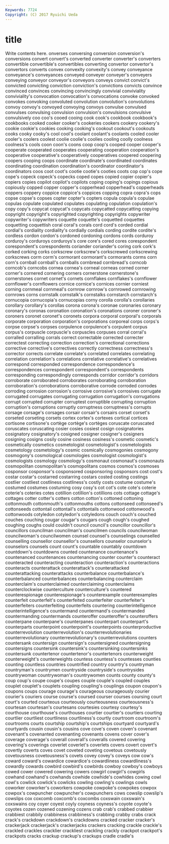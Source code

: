 ```yaml
---
Keywords: 7724 
Copyright: (C) 2017 Ryuichi Ueda
---
```


# title

Write contents here.
onverses conversing conversion conversion's conversions convert
convert's converted converter converter's converters convertible convertible's convertibles converting convertor
convertor's convertors converts convex convexity convexity's convey conveyance conveyance's conveyances
conveyed conveyer conveyer's conveyers conveying conveyor conveyor's conveyors conveys convict
convict's convicted convicting conviction conviction's convictions convicts convince convinced convinces
convincing convincingly convivial conviviality conviviality's convocation convocation's convocations convoke convoked
convokes convoking convoluted convolution convolution's convolutions convoy convoy's convoyed convoying
convoys convulse convulsed convulses convulsing convulsion convulsion's convulsions convulsive convulsively
coo coo's cooed cooing cook cook's cookbook cookbook's cookbooks cooked
cooker cooker's cookeries cookers cookery cookery's cookie cookie's cookies cooking
cooking's cookout cookout's cookouts cooks cooky cooky's cool cool's coolant
coolant's coolants cooled cooler cooler's coolers coolest coolie coolie's coolies
cooling coolly coolness coolness's cools coon coon's coons coop coop's
cooped cooper cooper's cooperate cooperated cooperates cooperating cooperation cooperation's cooperative
cooperative's cooperatively cooperatives coopered coopering coopers cooping coops coordinate coordinate's
coordinated coordinates coordinating coordination coordination's coordinator coordinator's coordinators coos coot
coot's cootie cootie's cooties coots cop cop's cope cope's copeck
copeck's copecks coped copes copied copier copier's copiers copies copilot
copilot's copilots coping coping's copings copious copiously copped copper copper's
copperhead copperhead's copperheads coppers coppery coppice coppice's coppices copping copra
copra's cops copse copse's copses copter copter's copters copula copula's
copulae copulas copulate copulated copulates copulating copulation copulation's copy copy's
copycat copycat's copycats copycatted copycatting copying copyright copyright's copyrighted copyrighting
copyrights copywriter copywriter's copywriters coquette coquette's coquetted coquettes coquetting coquettish
coral coral's corals cord cord's corded cordial cordial's cordiality cordiality's
cordially cordials cording cordite cordite's cordless cordon cordon's cordoned cordoning
cordons cords corduroy corduroy's corduroys corduroys's core core's cored cores
corespondent corespondent's corespondents coriander coriander's coring cork cork's corked corking
corks corkscrew corkscrew's corkscrewed corkscrewing corkscrews corm corm's cormorant cormorant's
cormorants corms corn corn's cornball cornball's cornballs cornbread cornbread's corncob
corncob's corncobs cornea cornea's corneal corneas corned corner corner's cornered
cornering corners cornerstone cornerstone's cornerstones cornet cornet's cornets cornflakes cornflakes's
cornflower cornflower's cornflowers cornice cornice's cornices cornier corniest corning cornmeal
cornmeal's cornrow cornrow's cornrowed cornrowing cornrows corns cornstalk cornstalk's cornstalks
cornstarch cornstarch's cornucopia cornucopia's cornucopias corny corolla corolla's corollaries corollary
corollary's corollas corona corona's coronae coronaries coronary coronary's coronas coronation
coronation's coronations coroner coroner's coroners coronet coronet's coronets corpora corporal
corporal's corporals corporate corporation corporation's corporations corporeal corps corps's corpse
corpse's corpses corpulence corpulence's corpulent corpus corpus's corpuscle corpuscle's corpuscles
corpuses corral corral's corralled corralling corrals correct correctable corrected correcter
correctest correcting correction correction's correctional corrections corrective corrective's correctives correctly
correctness correctness's corrector corrects correlate correlate's correlated correlates correlating correlation
correlation's correlations correlative correlative's correlatives correspond corresponded correspondence correspondence's correspondences
correspondent correspondent's correspondents corresponding correspondingly corresponds corridor corridor's corridors corroborate
corroborated corroborates corroborating corroboration corroboration's corroborations corroborative corrode corroded corrodes
corroding corrosion corrosion's corrosive corrosive's corrosives corrugate corrugated corrugates corrugating
corrugation corrugation's corrugations corrupt corrupted corrupter corruptest corruptible corrupting corruption
corruption's corruptions corruptly corruptness corruptness's corrupts corsage corsage's corsages corsair
corsair's corsairs corset corset's corseted corseting corsets cortex cortex's cortexes
cortical cortices cortisone cortisone's cortège cortège's cortèges coruscate coruscated coruscates
coruscating cosier cosies cosiest cosign cosignatories cosignatory cosignatory's cosigned cosigner
cosigner's cosigners cosigning cosigns cosily cosine cosiness cosiness's cosmetic cosmetic's
cosmetically cosmetics cosmetologist cosmetologist's cosmetologists cosmetology cosmetology's cosmic cosmically cosmogonies
cosmogony cosmogony's cosmological cosmologies cosmologist cosmologist's cosmologists cosmology cosmology's cosmonaut
cosmonaut's cosmonauts cosmopolitan cosmopolitan's cosmopolitans cosmos cosmos's cosmoses cosponsor cosponsor's
cosponsored cosponsoring cosponsors cost cost's costar costar's costarred costarring costars
costed costing costings costlier costliest costliness costliness's costly costs costume
costume's costumed costumes costuming cosy cosy's cot cot's cote cote's
coterie coterie's coteries cotes cotillion cotillion's cotillions cots cottage cottage's
cottages cotter cotter's cotters cotton cotton's cottoned cottoning cottonmouth cottonmouth's
cottonmouths cottons cottonseed cottonseed's cottonseeds cottontail cottontail's cottontails cottonwood cottonwood's
cottonwoods cotyledon cotyledon's cotyledons couch couch's couched couches couching cougar
cougar's cougars cough cough's coughed coughing coughs could couldn't council
council's councillor councillor's councillors councilman councilman's councilmen councils councilwoman councilwoman's
councilwomen counsel counsel's counselings counselled counselling counsellor counsellor's counsellors counselor
counselor's counselors counsels count count's countable countably countdown countdown's countdowns
counted countenance countenance's countenanced countenances countenancing counter counter's counteract counteracted
counteracting counteraction counteraction's counteractions counteracts counterattack counterattack's counterattacked counterattacking counterattacks
counterbalance counterbalance's counterbalanced counterbalances counterbalancing counterclaim counterclaim's counterclaimed counterclaiming counterclaims
counterclockwise counterculture counterculture's countered counterespionage counterespionage's counterexample counterexamples counterfeit counterfeit's
counterfeited counterfeiter counterfeiter's counterfeiters counterfeiting counterfeits countering counterintelligence counterintelligence's countermand
countermand's countermanded countermanding countermands counteroffer counteroffer's counteroffers counterpane counterpane's counterpanes
counterpart counterpart's counterparts counterpoint counterpoint's counterpoints counterproductive counterrevolution counterrevolution's counterrevolutionaries
counterrevolutionary counterrevolutionary's counterrevolutions counters countersank countersign countersign's countersigned countersigning countersigns
countersink countersink's countersinking countersinks countersunk countertenor countertenor's countertenors counterweight counterweight's
counterweights countess countess's countesses counties counting countless countries countrified country
country's countryman countryman's countrymen countryside countryside's countrysides countrywoman countrywoman's countrywomen
counts county county's coup coup's coupe coupe's coupes couple couple's
coupled couples couplet couplet's couplets coupling coupling's couplings coupon coupon's
coupons coups courage courage's courageous courageously courier courier's couriers course
course's coursed courser courses coursing court court's courted courteous courteously
courteousness courteousness's courtesan courtesan's courtesans courtesies courtesy courtesy's courthouse courthouse's
courthouses courtier courtier's courtiers courting courtlier courtliest courtliness courtliness's courtly
courtroom courtroom's courtrooms courts courtship courtship's courtships courtyard courtyard's courtyards
cousin cousin's cousins cove cove's coven coven's covenant covenant's covenanted
covenanting covenants covens cover cover's coverage coverage's coverall coverall's coveralls
covered covering covering's coverings coverlet coverlet's coverlets covers covert covert's
covertly coverts coves covet coveted coveting covetous covetously covetousness covetousness's
covets covey covey's coveys cow cow's coward coward's cowardice cowardice's
cowardliness cowardliness's cowardly cowards cowbird cowbird's cowbirds cowboy cowboy's cowboys
cowed cower cowered cowering cowers cowgirl cowgirl's cowgirls cowhand cowhand's
cowhands cowhide cowhide's cowhides cowing cowl cowl's cowlick cowlick's cowlicks
cowling cowling's cowlings cowls coworker coworker's coworkers cowpoke cowpoke's cowpokes
cowpox cowpox's cowpuncher cowpuncher's cowpunchers cows cowslip cowslip's cowslips cox
coxcomb coxcomb's coxcombs coxswain coxswain's coxswains coy coyer coyest coyly
coyness coyness's coyote coyote's coyotes cozen cozened cozening cozens crab
crab's crabbed crabbier crabbiest crabbily crabbiness crabbiness's crabbing crabby crabs
crack crack's crackdown crackdown's crackdowns cracked cracker cracker's crackerjack crackerjack's
crackerjacks crackers cracking crackle crackle's crackled crackles cracklier crackliest crackling
crackly crackpot crackpot's crackpots cracks crackup crackup's crackups cradle cradle's
